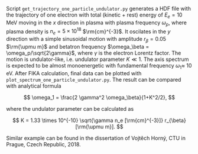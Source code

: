 Script `get_trajectory_one_particle_undulator.py` generates a HDF file with the trajectory of one electron with total (kinetic + rest) energy of $E_{e}=10$ MeV moving in the $x$ direction in plasma with plasma frequency $\omega_p$, where plasma density is $n_e=5\times 10^{18}$ $\rm{cm}^{-3}$. It oscilates in the $y$ direction with a simple sinusoidal motion with amplitude $r_\beta=0.05$ $\rm{\upmu m}$ and betatron frequency $\omega_\beta = \omega_p/\sqrt{2\gamma}$, where $\gamma$ is the electron Lorentz factor. The motion is undulator-like, i.e. undulator parameter $K \ll 1$. The axis spectrum is expected to be almost monoenergetic with fundamental frequency $\omega_1 \approx$ 10 eV. After FIKA calculation, final data can be plotted with `plot_spectrum_one_particle_undulator.py`. The result can be compared with analytical formula 

$$
\omega_1 = \frac{2 \gamma^2 \omega_\beta}{1+K^2/2},
$$

where the undulator parameter can be calculated as

$$
K = 1.33 \times 10^{-10} \sqrt{\gamma n_e [\rm{cm}^{-3}]} r_{\beta} [\rm{\upmu m}].
$$

Similar example can be found in the dissertation of Vojtěch Horný, CTU in Prague, Czech Republic, 2018.
